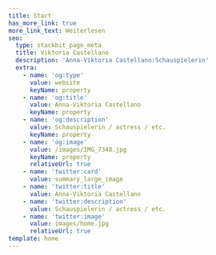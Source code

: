 ```yaml
---
title: Start
has_more_link: true
more_link_text: Weiterlesen
seo:
  type: stackbit_page_meta
  title: Viktoria Castellano
  description: 'Anna-Viktoria Castellano:Schauspielerin'
  extra:
    - name: 'og:type'
      value: website
      keyName: property
    - name: 'og:title'
      value: Anna-Viktoria Castellano
      keyName: property
    - name: 'og:description'
      value: Schauspielerin / actress / etc.
      keyName: property
    - name: 'og:image'
      value: /images/IMG_7348.jpg
      keyName: property
      relativeUrl: true
    - name: 'twitter:card'
      value: summary_large_image
    - name: 'twitter:title'
      value: Anna-Viktoria Castellano
    - name: 'twitter:description'
      value: Schauspielerin / actress / etc.
    - name: 'twitter:image'
      value: images/home.jpg
      relativeUrl: true
template: home
---
```

